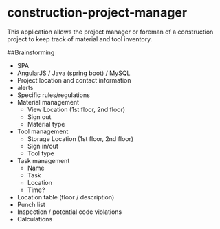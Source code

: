 # construction-project-manager
This application allows the project manager or foreman of a construction project to keep track of material and tool inventory.

##Brainstorming
* SPA
* AngularJS / Java (spring boot) / MySQL
* Project location and contact information
* alerts
* Specific rules/regulations
* Material management
  * View Location (1st floor, 2nd floor)
  * Sign out
  * Material type
* Tool management
  * Storage Location (1st floor, 2nd floor)
  * Sign in/out
  * Tool type
* Task management
  * Name
  * Task
  * Location
  * Time?
* Location table (floor / description)
* Punch list
* Inspection / potential code violations
* Calculations



